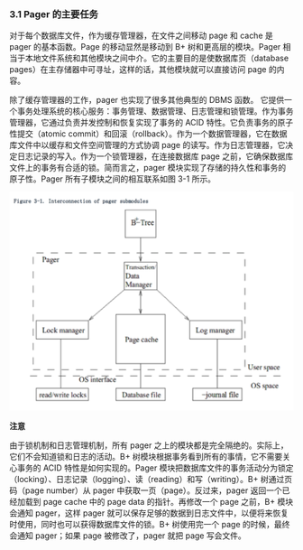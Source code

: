 ### 3.1 Pager 的主要任务

对于每个数据库文件，作为缓存管理器，在文件之间移动 page 和 cache 是 pager 的基本函数。Page 的移动显然是移动到 B+ 树和更高层的模块。Pager 相当于本地文件系统和其他模块之间中介。它的主要目的是使数据库页（database pages）在主存储器中可寻址，这样的话，其他模块就可以直接访问 page 的内容。

除了缓存管理器的工作，pager 也实现了很多其他典型的 DBMS 函数。 它提供一个事务处理系统的核心服务：事务管理、数据管理、日志管理和锁管理。作为事务管理器，它通过负责并发控制和恢复实现了事务的 ACID 特性。它负责事务的原子性提交（atomic commit）和回滚（rollback）。作为一个数据管理器，它在数据库文件中以缓存和文件空间管理的方式协调 page 的读写。作为日志管理器，它决定日志记录的写入。作为一个锁管理器，在连接数据库 page 之前，它确保数据库文件上的事务有合适的锁。简而言之，pager 模块实现了存储的持久性和事务的原子性。Pager 所有子模块之间的相互联系如图 3-1 所示。

![Figure 3-1. Interconnection Of Pager Submodules](./images/chapter3/Figure3-1.InterconnectionOfPagerSubmodules.png)

**注意**

由于锁机制和日志管理机制，所有 pager 之上的模块都是完全隔绝的。实际上，它们不会知道锁和日志的活动。B+ 树模块根据事务看到所有的事情，它不需要关心事务的 ACID 特性是如何实现的。Pager 模块把数据库文件的事务活动分为锁定（locking）、日志记录（logging）、读（reading）和写（writing）。B+ 树通过页码（page number）从 pager 中获取一页（page）。反过来，pager 返回一个已经加载到 page cache 中的 page data 的指针。再修改一个 page 之前，B+ 模块会通知 pager，这样 pager 就可以保存足够的数据到日志文件中，以便将来恢复时使用，同时也可以获得数据库文件的锁。B+ 树使用完一个 page 的时候，最终会通知 pager；如果 page 被修改了，pager 就把 page 写会文件。
